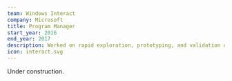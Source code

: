 ```yaml
---
team: Windows Interact
company: Microsoft
title: Program Manager
start_year: 2016
end_year: 2017
description: Worked on rapid exploration, prototyping, and validation of bleeding edge user interaction concepts.
icon: interact.svg
---
```

Under construction.